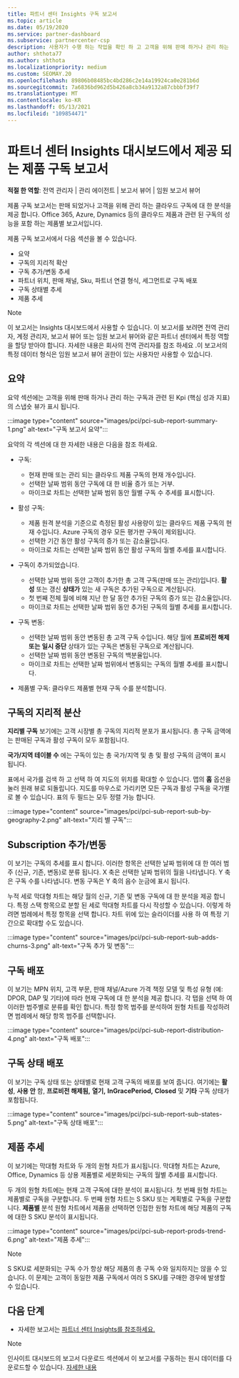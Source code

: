 ```yaml
---
title: 파트너 센터 Insights 구독 보고서
ms.topic: article
ms.date: 05/19/2020
ms.service: partner-dashboard
ms.subservice: partnercenter-csp
description: 사용자가 수행 하는 작업을 확인 하 고 고객을 위해 판매 하거나 관리 하는 클라우드 구독과 관련 하 여 개선할 수 있는 위치를 확인 하세요.
author: shthota77
ms.author: shthota
ms.localizationpriority: medium
ms.custom: SEOMAY.20
ms.openlocfilehash: 89806b08485bc4bd286c2e14a19924ca0e281b6d
ms.sourcegitcommit: 7a6836bd962d5b426a8cb34a9132a87cbbbf39f7
ms.translationtype: MT
ms.contentlocale: ko-KR
ms.lasthandoff: 05/13/2021
ms.locfileid: "109854471"
---
```

# <a name="product-subscriptions-report-available-from-the-partner-center-insights-dashboard"></a>파트너 센터 Insights 대시보드에서 제공 되는 제품 구독 보고서

**적절 한 역할**: 전역 관리자 | 관리 에이전트 | 보고서 뷰어 | 임원 보고서 뷰어

제품 구독 보고서는 판매 되었거나 고객을 위해 관리 하는 클라우드 구독에 대 한 분석을 제공 합니다. Office 365, Azure, Dynamics 등의 클라우드 제품과 관련 된 구독의 성능을 포함 하는 제품별 보고서입니다.

제품 구독 보고서에서 다음 섹션을 볼 수 있습니다.

- 요약
- 구독의 지리적 확산
- 구독 추가/변동 추세
- 파트너 위치, 판매 채널, Sku, 파트너 연결 형식, 세그먼트로 구독 배포
- 구독 상태별 추세
- 제품 추세

 > [!NOTE]
 > 이 보고서는 Insights 대시보드에서 사용할 수 있습니다. 이 보고서를 보려면 전역 관리자, 계정 관리자, 보고서 뷰어 또는 임원 보고서 뷰어와 같은 파트너 센터에서 특정 역할을 할당 받아야 합니다. 자세한 내용은 회사의 전역 관리자를 참조 하세요 .이 보고서의 특정 데이터 형식은 임원 보고서 뷰어 권한이 있는 사용자만 사용할 수 있습니다.

## <a name="summary"></a>요약

요약 섹션에는 고객을 위해 판매 하거나 관리 하는 구독과 관련 된 Kpi (핵심 성과 지표)의 스냅숏 뷰가 표시 됩니다.  

:::image type="content" source="images/pci/pci-sub-report-summary-1.png" alt-text="구독 보고서 요약":::

요약의 각 섹션에 대 한 자세한 내용은 다음을 참조 하세요.

- 구독:
  - 현재 판매 또는 관리 되는 클라우드 제품 구독의 현재 개수입니다.
  - 선택한 날짜 범위 동안 구독에 대 한 비율 증가 또는 거부.
  - 마이크로 차트는 선택한 날짜 범위 동안 월별 구독 수 추세를 표시합니다.

- 활성 구독:
  - 제품 원격 분석을 기준으로 측정된 활성 사용량이 있는 클라우드 제품 구독의 현재 수입니다. Azure 구독의 경우 모든 평가판 구독이 제외됩니다.
  - 선택한 기간 동안 활성 구독의 증가 또는 감소율입니다.
  - 마이크로 차트는 선택한 날짜 범위 동안 활성 구독의 월별 추세를 표시합니다.

- 구독이 추가되었습니다.
  - 선택한 날짜 범위 동안 고객이 추가한 총 고객 구독(판매 또는 관리)입니다. **활성** 또는 갱신 **상태가** 있는 새 구독은 추가된 구독으로 계산됩니다.
  - 첫 번째 전체 월에 비해 지난 한 달 동안 추가된 구독의 증가 또는 감소율입니다.
  - 마이크로 차트는 선택한 날짜 범위 동안 추가된 구독의 월별 추세를 표시합니다.

- 구독 변동:
  - 선택한 날짜 범위 동안 변동된 총 고객 구독 수입니다. 해당 월에 **프로비전 해제 또는** **일시 중단** 상태가 있는 구독은 변동된 구독으로 계산됩니다.  
  - 선택한 날짜 범위 동안 변동된 구독의 백분율입니다.
  - 마이크로 차트는 선택한 날짜 범위에서 변동되는 구독의 월별 추세를 표시합니다.

- 제품별 구독: 클라우드 제품별 현재 구독 수를 분석합니다.

## <a name="geographical-spread-of-subscriptions"></a>구독의 지리적 분산

**지리별 구독** 보기에는 고객 시장별 총 구독의 지리적 분포가 표시됩니다. 총 구독 금액에는 판매된 구독과 활성 구독이 모두 포함됩니다.

**국가/지역 테이블 수** 에는 구독이 있는 총 국가/지역 및 총 및 활성 구독의 금액이 표시 됩니다.

표에서 국가를 검색 하 고 선택 하 여 지도의 위치를 확대할 수 있습니다. 맵의 **홈** 옵션을 눌러 원래 뷰로 되돌립니다. 지도를 마우스로 가리키면 모든 구독과 활성 구독을 국가별로 볼 수 있습니다. 표의 두 필드는 모두 정렬 가능 합니다.

:::image type="content" source="images/pci/pci-sub-report-sub-by-geography-2.png" alt-text="지리 별 구독":::

## <a name="subscription-addschurns"></a>Subscription 추가/변동

이 보기는 구독의 추세를 표시 합니다. 이러한 항목은 선택한 날짜 범위에 대 한 여러 범주 (신규, 기존, 변동)로 분류 됩니다. X 축은 선택한 날짜 범위의 월을 나타냅니다. Y 축은 구독 수를 나타냅니다. 변동 구독은 Y 축의 음수 눈금에 표시 됩니다. 

누적 세로 막대형 차트는 해당 월의 신규, 기존 및 변동 구독에 대 한 분석을 제공 합니다. 특정 스택 항목으로 분할 된 세로 막대형 차트를 다시 작성할 수 있습니다. 이렇게 하려면 범례에서 특정 항목을 선택 합니다. 차트 위에 있는 슬라이더를 사용 하 여 특정 기간으로 확대할 수도 있습니다.

:::image type="content" source="images/pci/pci-sub-report-sub-adds-churns-3.png" alt-text="구독 추가 및 변동":::

## <a name="subscription-distribution"></a>구독 배포

이 보기는 MPN 위치, 고객 부문, 판매 채널/Azure 가격 책정 모델 및 특성 유형 (예: DPOR, DAP 및 기타)에 따라 현재 구독에 대 한 분석을 제공 합니다. 각 탭을 선택 하 여 이러한 범주별로 분류를 확인 합니다. 특정 항목 범주를 분석하여 원형 차트를 작성하려면 범례에서 해당 항목 범주를 선택합니다.

:::image type="content" source="images/pci/pci-sub-report-distribution-4.png" alt-text="구독 배포":::

## <a name="subscription-state-distribution"></a>구독 상태 배포

이 보기는 구독 상태 또는 상태별로 현재 고객 구독의 배포를 보여 줍니다. 여기에는 **활성**, **사용 안** 함, **프로비전 해제됨,** **열기,** **InGracePeriod,** **Closed** 및 **기타** 구독 상태가 포함됩니다.

:::image type="content" source="images/pci/pci-sub-report-sub-states-5.png" alt-text="구독 상태 배포":::

## <a name="products-trend"></a>제품 추세

이 보기에는 막대형 차트와 두 개의 원형 차트가 표시됩니다. 막대형 차트는 Azure, Office, Dynamics 등 상용 제품별로 세분화되는 구독의 월별 추세를 표시합니다.

두 개의 원형 차트에는 현재 고객 구독에 대한 분석이 표시됩니다. 첫 번째 원형 차트는 제품별로 구독을 구분합니다. 두 번째 원형 차트는 S SKU 또는 계획별로 구독을 구분합니다. **제품별** 분석 원형 차트에서 제품을 선택하면 인접한 원형 차트에 해당 제품의 구독에 대한 S SKU 분석이 표시됩니다.

:::image type="content" source="images/pci/pci-sub-report-prods-trend-6.png" alt-text="제품 추세":::

> [!NOTE]
 > S SKU로 세분화되는 구독 수가 항상 해당 제품의 총 구독 수와 일치하지는 않을 수 있습니다. 이 문제는 고객이 동일한 제품 구독에서 여러 S SKU를 구매한 경우에 발생할 수 있습니다.

## <a name="next-steps"></a>다음 단계

- 자세한 보고서는 [파트너 센터 Insights를 참조하세요.](partner-center-insights.md)

>[!NOTE] 
> 인사이트 대시보드의 보고서 다운로드 섹션에서 이 보고서를 구동하는 원시 데이터를 다운로드할 수 있습니다. [자세한 내용](pci-download-reports.md) 

